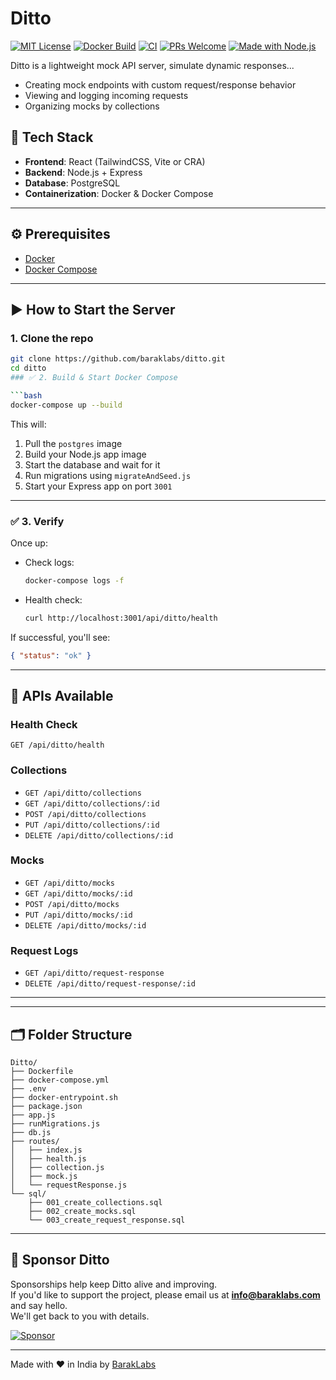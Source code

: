 # Ditto

[![MIT License](https://img.shields.io/badge/License-MIT-green.svg)](LICENSE)
[![Docker Build](https://img.shields.io/docker/build/your-dockerhub-username/ditto)](https://hub.docker.com/r/your-dockerhub-username/ditto)
[![CI](https://github.com/baraklabs/ditto/actions/workflows/ci.yml/badge.svg)](https://github.com/baraklabs/ditto/actions/workflows/ci.yml)
[![PRs Welcome](https://img.shields.io/badge/PRs-welcome-brightgreen.svg?style=flat-square)](CONTRIBUTING.md)
[![Made with Node.js](https://img.shields.io/badge/Made%20with-Node.js-339933.svg)](https://nodejs.org)

Ditto is a lightweight mock API server, simulate dynamic responses...


- Creating mock endpoints with custom request/response behavior
- Viewing and logging incoming requests
- Organizing mocks by collections


## 🧩 Tech Stack

- **Frontend**: React (TailwindCSS, Vite or CRA)
- **Backend**: Node.js + Express
- **Database**: PostgreSQL
- **Containerization**: Docker & Docker Compose

---

## ⚙️ Prerequisites

- [Docker](https://www.docker.com/)
- [Docker Compose](https://docs.docker.com/compose/)

---

## ▶️ How to Start the Server

### 1. Clone the repo

```bash
git clone https://github.com/baraklabs/ditto.git
cd ditto
### ✅ 2. Build & Start Docker Compose

```bash
docker-compose up --build
```

This will:

1. Pull the `postgres` image
2. Build your Node.js app image
3. Start the database and wait for it
4. Run migrations using `migrateAndSeed.js`
5. Start your Express app on port `3001`

---

### ✅ 3. Verify

Once up:

- Check logs:
  ```bash
  docker-compose logs -f
  ```

- Health check:
  ```bash
  curl http://localhost:3001/api/ditto/health
  ```

If successful, you'll see:
```json
{ "status": "ok" }
```

---

## 🔧 APIs Available

### Health Check
`GET /api/ditto/health`

### Collections
- `GET /api/ditto/collections`
- `GET /api/ditto/collections/:id`
- `POST /api/ditto/collections`
- `PUT /api/ditto/collections/:id`
- `DELETE /api/ditto/collections/:id`

### Mocks
- `GET /api/ditto/mocks`
- `GET /api/ditto/mocks/:id`
- `POST /api/ditto/mocks`
- `PUT /api/ditto/mocks/:id`
- `DELETE /api/ditto/mocks/:id`

### Request Logs
- `GET /api/ditto/request-response`
- `DELETE /api/ditto/request-response/:id`

---

---

## 🗂️ Folder Structure

```
Ditto/
├── Dockerfile
├── docker-compose.yml
├── .env
├── docker-entrypoint.sh
├── package.json
├── app.js
├── runMigrations.js
├── db.js
├── routes/
│   ├── index.js
│   ├── health.js
│   ├── collection.js
│   ├── mock.js
│   └── requestResponse.js
└── sql/
    ├── 001_create_collections.sql
    ├── 002_create_mocks.sql
    └── 003_create_request_response.sql
```
---

## 💖 Sponsor Ditto

Sponsorships help keep Ditto alive and improving.  
If you'd like to support the project, please email us at **info@baraklabs.com** and say hello.  
We'll get back to you with details.

[![Sponsor](https://img.shields.io/badge/Sponsor-Email%20Us-brightgreen)](mailto:info@baraklabs.com)

---

Made with ❤️ in India by [BarakLabs](https://baraklabs.com)
